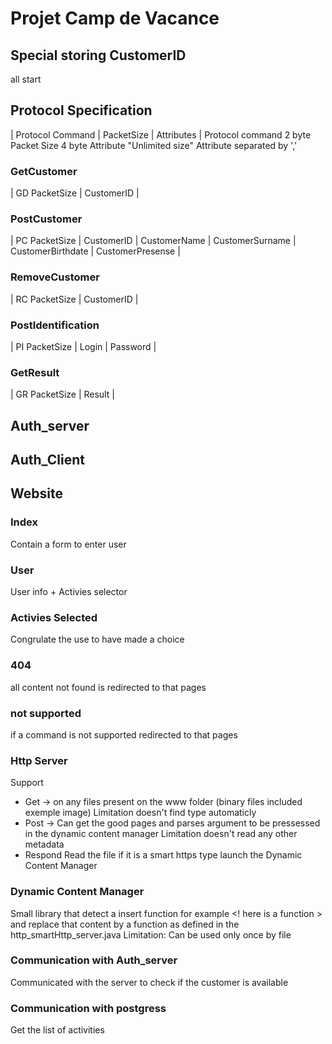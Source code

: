 # Projet Camp de Vacance
## Special storing CustomerID
all
start
## Protocol Specification
| Protocol Command | PacketSize | Attributes |
Protocol command 2 byte
Packet Size  4 byte
Attribute "Unlimited size" Attribute separated by ','
### GetCustomer
| GD  PacketSize | CustomerID |
### PostCustomer
| PC  PacketSize | CustomerID | CustomerName | CustomerSurname | CustomerBirthdate | CustomerPresense |
### RemoveCustomer
| RC  PacketSize | CustomerID |
### PostIdentification
| PI  PacketSize | Login | Password |
### GetResult
| GR  PacketSize | Result |
## Auth_server

## Auth_Client


## Website
### Index
Contain a form to enter user
### User
User info + Activies selector

### Activies Selected
Congrulate the use to have made a choice

### 404
all content not found is redirected to that pages

### not supported
if a command is not supported redirected to that pages

### Http Server
Support 
- Get -> on any files present on the www folder (binary files included exemple image) 
Limitation doesn't find type automaticly
- Post -> Can get the good pages and parses argument to be pressessed in the dynamic content manager
Limitation doesn't read any other metadata
- Respond
Read the file if it is a smart https type launch the Dynamic Content Manager
### Dynamic Content Manager

Small library that detect a insert function for example <! here is a function > and replace that content by a function as defined in the http_smartHttp_server.java
Limitation: Can be used only once by file
### Communication with Auth_server
Communicated with the server to check if the customer is available
### Communication with postgress
Get the list of activities

        